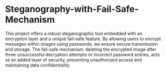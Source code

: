 # Steganography-with-Fail-Safe-Mechanism
This project offers a robust steganographic tool embedded with an encryption layer and a unique fail-safe feature. By allowing users to encrypt messages within images using passwords, we ensure secure transmission and storage. The fail-safe mechanism, deleting the encrypted image after three unsuccessful decryption attempts or incorrect password entries, acts as an added layer of security, preventing unauthorized access and maintaining data confidentiality.

